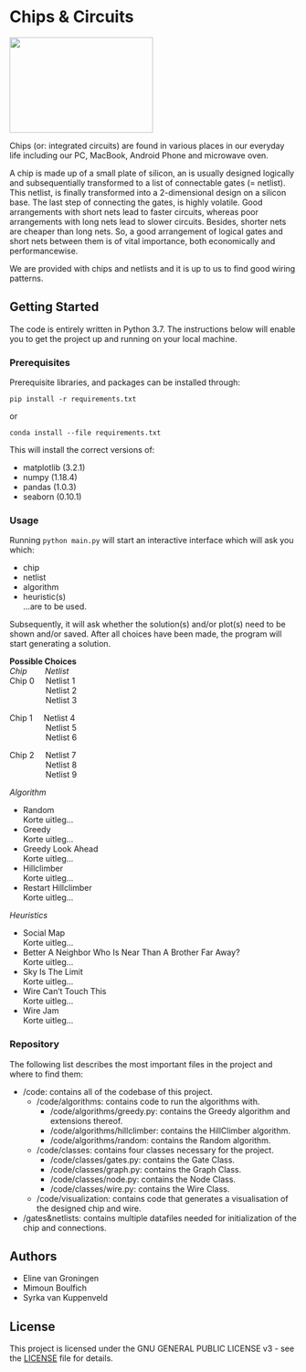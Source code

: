 # Chips & Circuits

<img src="https://thebossmagazine.com/wp-content/uploads/2017/08/microchip-stylized-header-image.jpg" width="251" height="167" />

Chips (or: integrated circuits) are found in various places in our everyday life including our PC, MacBook, Android Phone and microwave oven.

A chip is made up of a small plate of silicon, an is usually designed logically and subsequentially transformed to a list of connectable gates (= netlist). This netlist, is finally transformed into a 2-dimensional design on a silicon base. The last step of connecting the gates, is highly volatile. Good arrangements with short nets lead to faster circuits, whereas poor arrangements with long nets lead to slower circuits. Besides, shorter nets are cheaper than long nets. So, a good arrangement of logical gates and short nets between them is of vital importance, both economically and performancewise.

We are provided with chips and netlists and it is up to us to find good wiring patterns.

## Getting Started
The code is entirely written in Python 3.7. The instructions below will enable you to get the project up and running on your local machine.

### Prerequisites
Prerequisite libraries, and packages can be installed through:    

`pip install -r requirements.txt`    

or    

`conda install --file requirements.txt`

This will install the correct versions of:
     
- matplotlib (3.2.1)
- numpy (1.18.4)
- pandas (1.0.3)
- seaborn (0.10.1)     

### Usage
Running `python main.py` will start an interactive interface which will ask you which:
- chip
- netlist
- algorithm
- heuristic(s)     
...are to be used.

Subsequently, it will ask whether the solution(s) and/or plot(s) need to be shown and/or saved.
After all choices have been made, the program will start generating a solution.

**Possible Choices**    
_Chip_&nbsp;&nbsp;&nbsp;&nbsp;&nbsp;&nbsp;&nbsp;&nbsp;_Netlist_    
Chip 0&nbsp;&nbsp;&nbsp;&nbsp;&nbsp;Netlist 1    
&nbsp;&nbsp;&nbsp;&nbsp;&nbsp;&nbsp;&nbsp;&nbsp;&nbsp;&nbsp;&nbsp;&nbsp;&nbsp;&nbsp;&nbsp;&nbsp;Netlist 2    
&nbsp;&nbsp;&nbsp;&nbsp;&nbsp;&nbsp;&nbsp;&nbsp;&nbsp;&nbsp;&nbsp;&nbsp;&nbsp;&nbsp;&nbsp;&nbsp;Netlist 3    

Chip 1&nbsp;&nbsp;&nbsp;&nbsp;&nbsp;Netlist 4    
&nbsp;&nbsp;&nbsp;&nbsp;&nbsp;&nbsp;&nbsp;&nbsp;&nbsp;&nbsp;&nbsp;&nbsp;&nbsp;&nbsp;&nbsp;&nbsp;Netlist 5    
&nbsp;&nbsp;&nbsp;&nbsp;&nbsp;&nbsp;&nbsp;&nbsp;&nbsp;&nbsp;&nbsp;&nbsp;&nbsp;&nbsp;&nbsp;&nbsp;Netlist 6    

Chip 2&nbsp;&nbsp;&nbsp;&nbsp;&nbsp;Netlist 7    
&nbsp;&nbsp;&nbsp;&nbsp;&nbsp;&nbsp;&nbsp;&nbsp;&nbsp;&nbsp;&nbsp;&nbsp;&nbsp;&nbsp;&nbsp;&nbsp;Netlist 8    
&nbsp;&nbsp;&nbsp;&nbsp;&nbsp;&nbsp;&nbsp;&nbsp;&nbsp;&nbsp;&nbsp;&nbsp;&nbsp;&nbsp;&nbsp;&nbsp;Netlist 9    

_Algorithm_
- Random    
    Korte uitleg...
- Greedy    
    Korte uitleg...
- Greedy Look Ahead    
    Korte uitleg...
- Hillclimber    
    Korte uitleg...
- Restart Hillclimber    
    Korte uitleg...

_Heuristics_
- Social Map    
    Korte uitleg...    
- Better A Neighbor Who Is Near Than A Brother Far Away?    
    Korte uitleg...    
- Sky Is The Limit    
    Korte uitleg...    
- Wire Can’t Touch This    
    Korte uitleg...    
- Wire Jam    
    Korte uitleg...    

### Repository
The following list describes the most important files in the project and where to find them:

- /code: contains all of the codebase of this project.
    - /code/algorithms: contains code to run the algorithms with.
        - /code/algorithms/greedy.py: contains the Greedy algorithm and extensions thereof.
        - /code/algorithms/hillclimber: contains the HillClimber algorithm.
        - /code/algorithms/random: contains the Random algorithm.
    - /code/classes: contains four classes necessary for the project.
        - /code/classes/gates.py: contains the Gate Class.
        - /code/classes/graph.py: contains the Graph Class.
        - /code/classes/node.py: contains the Node Class.
        - /code/classes/wire.py: contains the Wire Class.
    - /code/visualization: contains code that generates a visualisation of the designed chip and wire.
- /gates&netlists: contains multiple datafiles needed for initialization of the chip and connections.

## Authors
- Eline van Groningen
- Mimoun Boulfich
- Syrka van Kuppenveld

## License
This project is licensed under the GNU GENERAL PUBLIC LICENSE v3 - see the [LICENSE](https://github.com/SyrkavanKuppenveld/progressierups/blob/master/LICENSE) file for details.